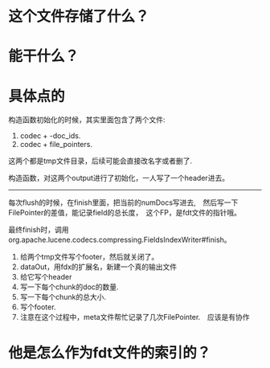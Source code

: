 



 # 这个文件存储了什么？



 # 能干什么？

# 具体点的


构造函数初始化的时候，其实里面包含了两个文件:

1. codec + -doc_ids. 
2. codec + file_pointers.

这两个都是tmp文件目录，后续可能会直接改名字或者删了.

构造函数，对这两个output进行了初始化，一人写了一个header进去。


---


每次flush的时候，在finish里面，把当前的numDocs写进去,　然后写一下FilePointer的差值，能记录field的总长度，　这个FP，是fdt文件的指针哦。


最终finish时，调用org.apache.lucene.codecs.compressing.FieldsIndexWriter#finish。

1. 给两个tmp文件写个footer，然后就关闭了。
2. dataOut，用fdx的扩展名，新建一个真的输出文件
3. 给它写个header
4. 写一下每个chunk的doc的数量.
5. 写一下每个chunk的总大小.
6. 写个footer.
7. 注意在这个过程中，meta文件帮忙记录了几次FilePointer.　应该是有协作


# 他是怎么作为fdt文件的索引的？